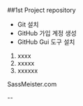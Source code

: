 ##1st Project repository

- Git 설치
- GitHub 가입 계정 생성
- GitHub Gui 도구 설치


1. xxxx
2. xxxxx
3. xxxxxx


SassMeister.com



--
